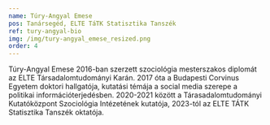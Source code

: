 ```yaml
---
name: Túry-Angyal Emese
pos: Tanársegéd, ELTE TáTK Statisztika Tanszék
ref: tury-angyal-bio
img: /img/tury-angyal_emese_resized.png
order: 4
---
```

Túry-Angyal Emese 2016-ban szerzett szociológia mesterszakos diplomát az ELTE Társadalomtudományi Karán. 2017 óta a Budapesti Corvinus Egyetem doktori hallgatója, kutatási témája a social media szerepe a politikai információterjedésben. 2020-2021 között a Tárasadalomtudományi Kutatóközpont Szociológia Intézetének kutatója, 2023-tól az ELTE TÁTK Statisztika Tanszék oktatója.